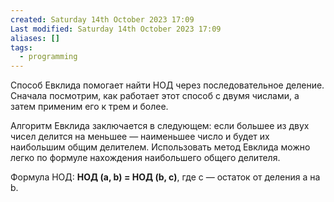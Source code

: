 ```yaml
---
created: Saturday 14th October 2023 17:09
Last modified: Saturday 14th October 2023 17:09
aliases: []
tags:
  - programming
---
```


Способ Евклида помогает найти НОД через последовательное деление. Сначала посмотрим, как работает этот способ с двумя числами, а затем применим его к трем и более.

Алгоритм Евклида заключается в следующем: если большее из двух чисел делится на меньшее — наименьшее число и будет их наибольшим общим делителем. Использовать метод Евклида можно легко по формуле нахождения наибольшего общего делителя.

Формула НОД: **НОД (a, b) = НОД (b, с)**, где с — остаток от деления a на b. 

